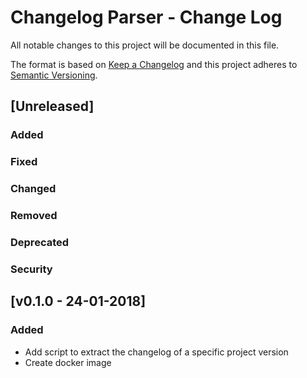 # Changelog Parser - Change Log

All notable changes to this project will be documented in this file.

The format is based on [Keep a Changelog](http://keepachangelog.com/) and this project adheres to [Semantic Versioning](http://semver.org/).

## [Unreleased]

### Added
### Fixed
### Changed
### Removed
### Deprecated
### Security

## [v0.1.0 - 24-01-2018]

### Added
- Add script to extract the changelog of a specific project version
- Create docker image


